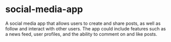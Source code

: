 # social-media-app
A social media app that allows users to create and share posts, as well as follow and interact with other users. The app could include features such as a news feed, user profiles, and the ability to comment on and like posts.
